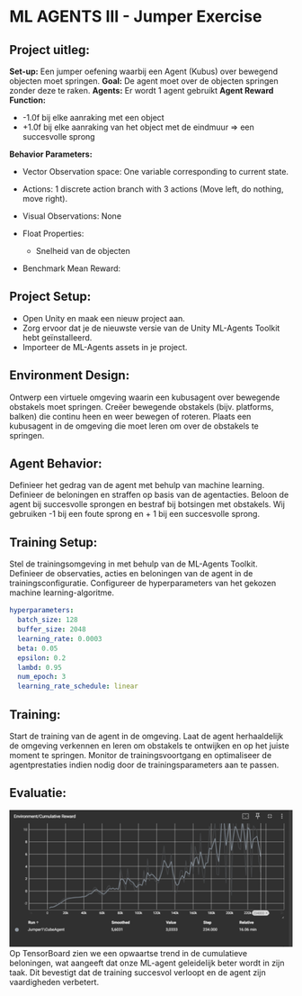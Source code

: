 # ML AGENTS III - Jumper Exercise

## Project uitleg:

**Set-up:** Een jumper oefening waarbij een Agent (Kubus) over bewegend objecten moet springen.
**Goal:** De agent moet over de objecten springen zonder deze te raken.
**Agents:** Er wordt 1 agent gebruikt
**Agent Reward Function:**

- -1.0f bij elke aanraking met een object
- +1.0f bij elke aanraking van het object met de eindmuur => een succesvolle sprong

**Behavior Parameters:**

- Vector Observation space: One variable corresponding to current state.
- Actions: 1 discrete action branch with 3 actions (Move left, do nothing, move right).
- Visual Observations: None
- Float Properties:

  - Snelheid van de objecten

- Benchmark Mean Reward:

## Project Setup:

- Open Unity en maak een nieuw project aan.
- Zorg ervoor dat je de nieuwste versie van de Unity ML-Agents Toolkit hebt geïnstalleerd.
- Importeer de ML-Agents assets in je project.

## Environment Design:

Ontwerp een virtuele omgeving waarin een kubusagent over bewegende obstakels moet springen.
Creëer bewegende obstakels (bijv. platforms, balken) die continu heen en weer bewegen of roteren.
Plaats een kubusagent in de omgeving die moet leren om over de obstakels te springen.

## Agent Behavior:

Definieer het gedrag van de agent met behulp van machine learning.
Definieer de beloningen en straffen op basis van de agentacties. Beloon de agent bij succesvolle sprongen en bestraf bij botsingen met obstakels. Wij gebruiken -1 bij een foute sprong en + 1 bij een succesvolle sprong.

## Training Setup:

Stel de trainingsomgeving in met behulp van de ML-Agents Toolkit.
Definieer de observaties, acties en beloningen van de agent in de trainingsconfiguratie.
Configureer de hyperparameters van het gekozen machine learning-algoritme.

```yaml
hyperparameters:
  batch_size: 128
  buffer_size: 2048
  learning_rate: 0.0003
  beta: 0.05
  epsilon: 0.2
  lambd: 0.95
  num_epoch: 3
  learning_rate_schedule: linear
```

## Training:

Start de training van de agent in de omgeving.
Laat de agent herhaaldelijk de omgeving verkennen en leren om obstakels te ontwijken en op het juiste moment te springen.
Monitor de trainingsvoortgang en optimaliseer de agentprestaties indien nodig door de trainingsparameters aan te passen.

## Evaluatie:

![](./tensorboard.png)
Op TensorBoard zien we een opwaartse trend in de cumulatieve beloningen, wat aangeeft dat onze ML-agent geleidelijk beter wordt in zijn taak. Dit bevestigt dat de training succesvol verloopt en de agent zijn vaardigheden verbetert.
